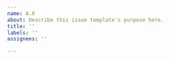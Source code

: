 ```yaml
---
name: A.X
about: Describe this issue template's purpose here.
title: ''
labels: ''
assignees: ''

---
```



